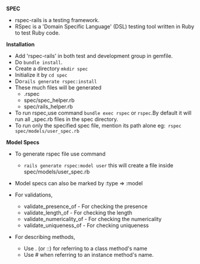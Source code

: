 

**SPEC**

- rspec-rails is a testing framework.
- RSpec is a 'Domain Specific Language' (DSL) testing tool written in Ruby to test Ruby code.

**Installation**

- Add 'rspec-rails' in both test and development group in gemfile.
- Do ```bundle install```.
- Create a directory  ```mkdir spec```
- Initialize it by ```cd spec```
- Do```rails generate rspec:install```
- These much files will be generated
	- .rspec
  - spec/spec_helper.rb
  - spec/rails_helper.rb
- To run rspec,use command ```bundle exec rspec``` or ```rspec```.By default it will run all _spec.rb files in the spec directory. 
- To run only the specified spec file, mention its path alone eg:``` rspec spec/models/user_spec.rb```

**Model Specs**

- To generate rspec file use command
	- ```rails generate rspec:model user``` this will create a file inside spec/models/user_spec.rb
- Model specs can also be marked by :type => :model 

- For validations,
	- validate_presence_of - For checking the presence
	- validate_length_of - For checking the length
	- validate_numericality_of - For checking the numericality
	- validate_uniqueness_of - For checking uniqueness

- For describing methods, 
	- Use . (or ::) for referring to a class method's name 
	- Use # when referring to an instance method's name. 

